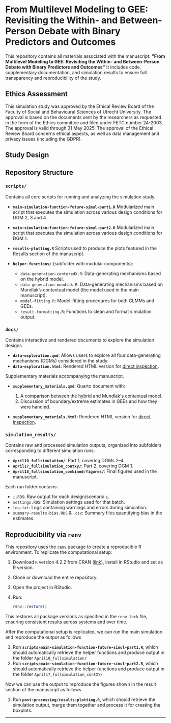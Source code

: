 # From Multilevel Modeling to GEE: Revisiting the Within- and Between-Person Debate with Binary Predictors and Outcomes

This repository contains all materials associated with the manuscript:
**"From Multilevel Modeling to GEE: Revisiting the Within- and Between-Person Debate with Binary Predictors and Outcomes"**
It includes code, supplementary documentation, and simulation results to ensure full transparency and reproducibility of the study.

## Ethics Assessment

This simulation study was approved by the Ethical Review Board of the Faculty of Social and Behavioural Sciences of Utrecht University. The approval is based on the documents sent by the researchers as requested in the form of the Ethics committee and filed under FETC number 24-2003. The approval is valid through 31 May 2025. The approval of the Ethical Review Board concerns ethical aspects, as well as data management and privacy issues (including the GDPR).

## Study Design


## Repository Structure

### `scripts/`

Contains all core scripts for running and analyzing the simulation study.

* **`main-simulation-function-future-simul-part1.R`**
  Modularized main script that executes the simulation across various design conditions for DGM 2, 3 and 4
* **`main-simulation-function-future-simul-part2.R`**
  Modularized main script that executes the simulation across various design conditions for DGM 1.

* **`results-plotting.R`**
  Scripts used to produce the plots featured in the Results section of the manuscript.

* **`helper-functions/`** (subfolder with modular components):

  * `data-generation-centeredX.R`: Data-generating mechanisms based on the hybrid model.
  * `data-generation-mundlak.R`: Data-generating mechanisms based on Mundlak’s contextual model (the model used in the main manuscript).
  * `model-fitting.R`: Model-fitting procedures for both GLMMs and GEEs.
  * `result-formatting.R`: Functions to clean and format simulation output.

### `docs/`

Contains interactive and rendered documents to explore the simulation designs.

* **`data-exploration.qmd`**: Allows users to explore all four data-generating mechanisms (DGMs) considered in the study.
* **`data-exploration.html`**: Rendered HTML version for [direct inspection](https://wardeiling.github.io/multilevel-vs-gee-binary/data-exploration.html).

Supplementary materials accompanying the manuscript.

* **`supplementary_materials.qmd`**: Quarto document with:

  1. A comparison between the hybrid and Mundlak's contextual model.
  2. Discussion of boundary/extreme estimates in GEEs and how they were handled.
* **`supplementary_materials.html`**: Rendered HTML version for [direct inspection](https://wardeiling.github.io/multilevel-vs-gee-binary/supplementary_materials.html).

### `simulation_results/`

Contains raw and processed simulation outputs, organized into subfolders corresponding to different simulation runs:

* **`April10_fullsimulation/`**: Part 1, covering DGMs 2–4.
* **`April17_fullsimulation_contxy/`**: Part 2, covering DGM 1.
* **`April18_fullsimulation_combined/figures/`**: Final figures used in the manuscript.

Each run folder contains:

* `i.RDS`: Raw output for each design/scenario `i`.
* `settings.RDS`: Simulation settings used for that batch.
* `log.txt`: Logs containing warnings and errors during simulation.
* `summary-results-bias.RDS` & `.csv`: Summary files quantifying bias in the estimates.

## Reproducibility via `renv`

This repository uses the [`renv`](https://rstudio.github.io/renv/) package to create a reproducible R environment. To replicate the computational setup:

1. Download `R` version 4.2.2 from CRAN ([link](https://cran.rstudio.com/bin/windows/base/old/4.4.2/R-4.4.2-win.exe)), install in RStudio and set as R version.
2. Clone or download the entire repository.
3. Open the project in RStudio.
4. Run:

   ```r
   renv::restore()
   ```

This restores all package versions as specified in the `renv.lock` file, ensuring consistent results across systems and over time.

After the computational setup is replicated, we can run the main simulation and reproduce the output as follows

1. Run **`scripts/main-simulation-function-future-simul-part1.R`**, which should automatically retrieve the helper functions and produce output in the folder `April10_fullsimulation/`
2. Run **`scripts/main-simulation-function-future-simul-part2.R`**, which should automatically retrieve the helper functions and produce output in the folder `April17_fullsimulation_contXY/`

Now we can use the output to reproduce the figures shown in the result section of the manuscript as follows

1. Run **`post-processing/results-plotting.R`**,  which should retrieve the simulation output, merge them together and process it for creating the boxplots.

---
